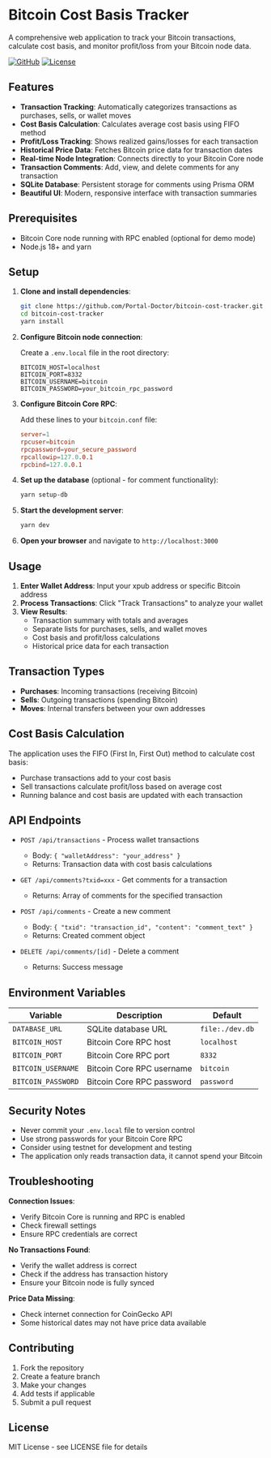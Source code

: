 # Bitcoin Cost Basis Tracker

A comprehensive web application to track your Bitcoin transactions, calculate cost basis, and monitor profit/loss from your Bitcoin node data.

[![GitHub](https://img.shields.io/badge/GitHub-Repository-blue?style=flat&logo=github)](https://github.com/Portal-Doctor/bitcoin-cost-tracker)
[![License](https://img.shields.io/badge/License-MIT-green.svg)](LICENSE)

## Features

- **Transaction Tracking**: Automatically categorizes transactions as purchases, sells, or wallet moves
- **Cost Basis Calculation**: Calculates average cost basis using FIFO method
- **Profit/Loss Tracking**: Shows realized gains/losses for each transaction
- **Historical Price Data**: Fetches Bitcoin price data for transaction dates
- **Real-time Node Integration**: Connects directly to your Bitcoin Core node
- **Transaction Comments**: Add, view, and delete comments for any transaction
- **SQLite Database**: Persistent storage for comments using Prisma ORM
- **Beautiful UI**: Modern, responsive interface with transaction summaries

## Prerequisites

- Bitcoin Core node running with RPC enabled (optional for demo mode)
- Node.js 18+ and yarn

## Setup

1. **Clone and install dependencies**:

   ```bash
   git clone https://github.com/Portal-Doctor/bitcoin-cost-tracker.git
   cd bitcoin-cost-tracker
   yarn install
   ```

2. **Configure Bitcoin node connection**:

   Create a `.env.local` file in the root directory:

   ```env
   BITCOIN_HOST=localhost
   BITCOIN_PORT=8332
   BITCOIN_USERNAME=bitcoin
   BITCOIN_PASSWORD=your_bitcoin_rpc_password
   ```

3. **Configure Bitcoin Core RPC**:

   Add these lines to your `bitcoin.conf` file:

   ```conf
   server=1
   rpcuser=bitcoin
   rpcpassword=your_secure_password
   rpcallowip=127.0.0.1
   rpcbind=127.0.0.1
   ```

4. **Set up the database** (optional - for comment functionality):

   ```bash
   yarn setup-db
   ```

5. **Start the development server**:

   ```bash
   yarn dev
   ```

6. **Open your browser** and navigate to `http://localhost:3000`

## Usage

1. **Enter Wallet Address**: Input your xpub address or specific Bitcoin address
2. **Process Transactions**: Click "Track Transactions" to analyze your wallet
3. **View Results**:
   - Transaction summary with totals and averages
   - Separate lists for purchases, sells, and wallet moves
   - Cost basis and profit/loss calculations
   - Historical price data for each transaction

## Transaction Types

- **Purchases**: Incoming transactions (receiving Bitcoin)
- **Sells**: Outgoing transactions (spending Bitcoin)
- **Moves**: Internal transfers between your own addresses

## Cost Basis Calculation

The application uses the FIFO (First In, First Out) method to calculate cost basis:

- Purchase transactions add to your cost basis
- Sell transactions calculate profit/loss based on average cost
- Running balance and cost basis are updated with each transaction

## API Endpoints

- `POST /api/transactions` - Process wallet transactions

  - Body: `{ "walletAddress": "your_address" }`
  - Returns: Transaction data with cost basis calculations

- `GET /api/comments?txid=xxx` - Get comments for a transaction

  - Returns: Array of comments for the specified transaction

- `POST /api/comments` - Create a new comment

  - Body: `{ "txid": "transaction_id", "content": "comment_text" }`
  - Returns: Created comment object

- `DELETE /api/comments/[id]` - Delete a comment
  - Returns: Success message

## Environment Variables

| Variable           | Description               | Default         |
| ------------------ | ------------------------- | --------------- |
| `DATABASE_URL`     | SQLite database URL       | `file:./dev.db` |
| `BITCOIN_HOST`     | Bitcoin Core RPC host     | `localhost`     |
| `BITCOIN_PORT`     | Bitcoin Core RPC port     | `8332`          |
| `BITCOIN_USERNAME` | Bitcoin Core RPC username | `bitcoin`       |
| `BITCOIN_PASSWORD` | Bitcoin Core RPC password | `password`      |

## Security Notes

- Never commit your `.env.local` file to version control
- Use strong passwords for your Bitcoin Core RPC
- Consider using testnet for development and testing
- The application only reads transaction data, it cannot spend your Bitcoin

## Troubleshooting

**Connection Issues**:

- Verify Bitcoin Core is running and RPC is enabled
- Check firewall settings
- Ensure RPC credentials are correct

**No Transactions Found**:

- Verify the wallet address is correct
- Check if the address has transaction history
- Ensure your Bitcoin node is fully synced

**Price Data Missing**:

- Check internet connection for CoinGecko API
- Some historical dates may not have price data available

## Contributing

1. Fork the repository
2. Create a feature branch
3. Make your changes
4. Add tests if applicable
5. Submit a pull request

## License

MIT License - see LICENSE file for details
